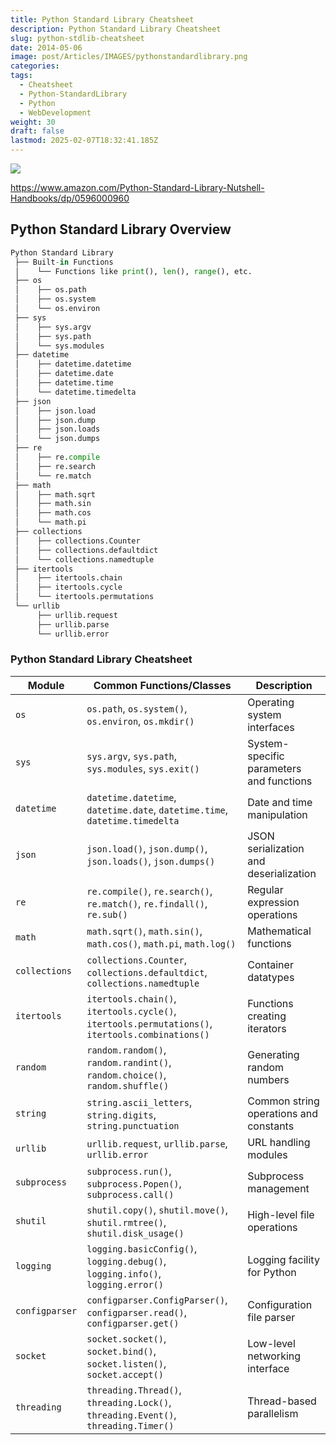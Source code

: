 ```yaml
---
title: Python Standard Library Cheatsheet
description: Python Standard Library Cheatsheet
slug: python-stdlib-cheatsheet
date: 2014-05-06
image: post/Articles/IMAGES/pythonstandardlibrary.png
categories: 
tags:
  - Cheatsheet
  - Python-StandardLibrary
  - Python
  - WebDevelopment
weight: 30
draft: false
lastmod: 2025-02-07T18:32:41.185Z
---
```

![](/post/Articles/IMAGES/pythonstandardlibrary.png)

https://www.amazon.com/Python-Standard-Library-Nutshell-Handbooks/dp/0596000960

## Python Standard Library Overview

```python
Python Standard Library
 ├── Built-in Functions
 │    └── Functions like print(), len(), range(), etc.
 ├── os
 │    ├── os.path
 │    ├── os.system
 │    └── os.environ
 ├── sys
 │    ├── sys.argv
 │    ├── sys.path
 │    └── sys.modules
 ├── datetime
 │    ├── datetime.datetime
 │    ├── datetime.date
 │    ├── datetime.time
 │    └── datetime.timedelta
 ├── json
 │    ├── json.load
 │    ├── json.dump
 │    ├── json.loads
 │    └── json.dumps
 ├── re
 │    ├── re.compile
 │    ├── re.search
 │    └── re.match
 ├── math
 │    ├── math.sqrt
 │    ├── math.sin
 │    ├── math.cos
 │    └── math.pi
 ├── collections
 │    ├── collections.Counter
 │    ├── collections.defaultdict
 │    └── collections.namedtuple
 ├── itertools
 │    ├── itertools.chain
 │    ├── itertools.cycle
 │    └── itertools.permutations
 └── urllib
      ├── urllib.request
      ├── urllib.parse
      └── urllib.error
```

<!--

### Key Packages and Modules:

- **Built-in Functions:** Core functions like `print()`, `len()`, `range()`, etc.
    
- **os:** Operating system interfaces like `os.path`, `os.system`, `os.environ`.
    
- **sys:** System-specific parameters and functions like `sys.argv`, `sys.path`, `sys.modules`.
    
- **datetime:** Date and time manipulation like `datetime.datetime`, `datetime.date`, `datetime.time`, `datetime.timedelta`.
    
- **json:** JSON serialization and deserialization like `json.load`, `json.dump`, `json.loads`, `json.dumps`.
    
- **re:** Regular expression operations like `re.compile`, `re.search`, `re.match`.
    
- **math:** Mathematical functions like `math.sqrt`, `math.sin`, `math.cos`, `math.pi`.
    
- **collections:** Container datatypes like `collections.Counter`, `collections.defaultdict`, `collections.namedtuple`.
    
- **itertools:** Functions creating iterators for efficient looping like `itertools.chain`, `itertools.cycle`, `itertools.permutations`.
    
- **urllib:** URL handling modules like `urllib.request`, `urllib.parse`, `urllib.error`.
    

This textual representation should help you understand the structure of some commonly used standard packages in Python. If you need more specific information or have any other requests, let me know!

make a cheatsheet , in a markdown table of the Python Standard Library

Here's a concise cheatsheet for some commonly used modules in the Python Standard Library in a markdown table:
-->

### Python Standard Library Cheatsheet

| **Module**     | **Common Functions/Classes**                                                                     | **Description**                          |
| -------------- | ------------------------------------------------------------------------------------------------ | ---------------------------------------- |
| `os`           | `os.path`, `os.system()`, `os.environ`, `os.mkdir()`                                             | Operating system interfaces              |
| `sys`          | `sys.argv`, `sys.path`, `sys.modules`, `sys.exit()`                                              | System-specific parameters and functions |
| `datetime`     | `datetime.datetime`, `datetime.date`, `datetime.time`, `datetime.timedelta`                      | Date and time manipulation               |
| `json`         | `json.load()`, `json.dump()`, `json.loads()`, `json.dumps()`                                     | JSON serialization and deserialization   |
| `re`           | `re.compile()`, `re.search()`, `re.match()`, `re.findall()`, `re.sub()`                          | Regular expression operations            |
| `math`         | `math.sqrt()`, `math.sin()`, `math.cos()`, `math.pi`, `math.log()`                               | Mathematical functions                   |
| `collections`  | `collections.Counter`, `collections.defaultdict`, `collections.namedtuple`                       | Container datatypes                      |
| `itertools`    | `itertools.chain()`, `itertools.cycle()`, `itertools.permutations()`, `itertools.combinations()` | Functions creating iterators             |
| `random`       | `random.random()`, `random.randint()`, `random.choice()`, `random.shuffle()`                     | Generating random numbers                |
| `string`       | `string.ascii_letters`, `string.digits`, `string.punctuation`                                    | Common string operations and constants   |
| `urllib`       | `urllib.request`, `urllib.parse`, `urllib.error`                                                 | URL handling modules                     |
| `subprocess`   | `subprocess.run()`, `subprocess.Popen()`, `subprocess.call()`                                    | Subprocess management                    |
| `shutil`       | `shutil.copy()`, `shutil.move()`, `shutil.rmtree()`, `shutil.disk_usage()`                       | High-level file operations               |
| `logging`      | `logging.basicConfig()`, `logging.debug()`, `logging.info()`, `logging.error()`                  | Logging facility for Python              |
| `configparser` | `configparser.ConfigParser()`, `configparser.read()`, `configparser.get()`                       | Configuration file parser                |
| `socket`       | `socket.socket()`, `socket.bind()`, `socket.listen()`, `socket.accept()`                         | Low-level networking interface           |
| `threading`    | `threading.Thread()`, `threading.Lock()`, `threading.Event()`, `threading.Timer()`               | Thread-based parallelism                 |
